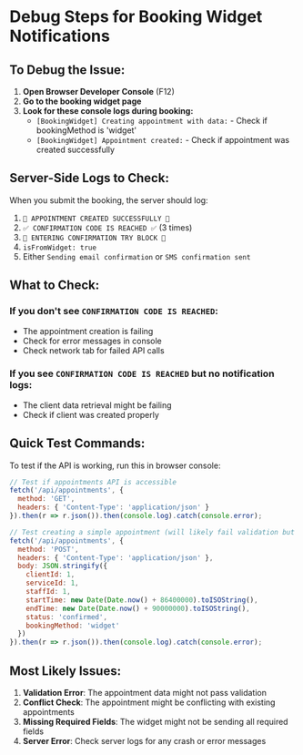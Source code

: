 # Debug Steps for Booking Widget Notifications

## To Debug the Issue:

1. **Open Browser Developer Console** (F12)
2. **Go to the booking widget page** 
3. **Look for these console logs during booking:**
   - `[BookingWidget] Creating appointment with data:` - Check if bookingMethod is 'widget'
   - `[BookingWidget] Appointment created:` - Check if appointment was created successfully

## Server-Side Logs to Check:

When you submit the booking, the server should log:
1. `🎯 APPOINTMENT CREATED SUCCESSFULLY 🎯`
2. `✅ CONFIRMATION CODE IS REACHED ✅` (3 times)
3. `🚨 ENTERING CONFIRMATION TRY BLOCK 🚨`
4. `isFromWidget: true`
5. Either `Sending email confirmation` or `SMS confirmation sent`

## What to Check:

### If you don't see `CONFIRMATION CODE IS REACHED`:
- The appointment creation is failing
- Check for error messages in console
- Check network tab for failed API calls

### If you see `CONFIRMATION CODE IS REACHED` but no notification logs:
- The client data retrieval might be failing
- Check if client was created properly

## Quick Test Commands:

To test if the API is working, run this in browser console:

```javascript
// Test if appointments API is accessible
fetch('/api/appointments', { 
  method: 'GET',
  headers: { 'Content-Type': 'application/json' }
}).then(r => r.json()).then(console.log).catch(console.error);

// Test creating a simple appointment (will likely fail validation but shows errors)
fetch('/api/appointments', {
  method: 'POST',
  headers: { 'Content-Type': 'application/json' },
  body: JSON.stringify({
    clientId: 1,
    serviceId: 1,
    staffId: 1,
    startTime: new Date(Date.now() + 86400000).toISOString(),
    endTime: new Date(Date.now() + 90000000).toISOString(),
    status: 'confirmed',
    bookingMethod: 'widget'
  })
}).then(r => r.json()).then(console.log).catch(console.error);
```

## Most Likely Issues:

1. **Validation Error**: The appointment data might not pass validation
2. **Conflict Check**: The appointment might be conflicting with existing appointments
3. **Missing Required Fields**: The widget might not be sending all required fields
4. **Server Error**: Check server logs for any crash or error messages
